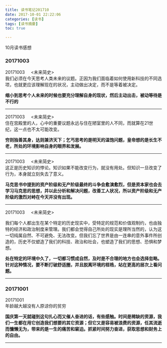 ```yaml
---
title: 读书笔记201710
date: 2017-10-01 22:22:06
categories: [读书]
tags: [读书摘要]
toc: true

---
```


10月读书感想
<!--more-->

### 20171003

20171003&nbsp;&nbsp;&nbsp;&nbsp; <未来简史> <br>
我们必须在今天思考人类未来的议题。正因为我们面临着如何使用新科技的不同选项，也就更应该理解现在的状况，主动做出决定，而不是等着被决定。

**缩小到思考个人未来的时候也要充分理解自身的现状，然后主动出击，被动等待是不行的**
***

20171003&nbsp;&nbsp;&nbsp;&nbsp; <未来简史> <br>
住在宫殿里的人，心中的重要议题永远与住在陋室里的人不同，而就算在21世纪，这一点也不太可能改变。

**穷则独善其身，达则兼济天下；乞丐思考的是明天的温饱问题，皇帝想的是长生不老，所处的环境影响自身的眼界和发展。**

***

20171003&nbsp;&nbsp;&nbsp;&nbsp; <未来简史> <br>
这正是历史知识的悖论。知识如果不能改变行为，就没有用处。但知识一旦改变了行为，本身就立刻失去了意义。

**马克思书中提到的资产阶级和无产阶级最终的斗争会愈演愈烈，但是资本家也会去学习马克思的思想，并以此分析和解决问题，改善工人状况，所以资产阶级和无产阶级的激烈对峙在今天并没有出现。**
***

20171003&nbsp;&nbsp;&nbsp;&nbsp; <未来简史> <br>

我们每个人都出生在某个特定的历史现实中，受特定的规范和价值观制约，也由独特的经济和政治制度来管理。我们都会觉得自己所处的现实是理所当然的，认为这一切纯属自然、不可避免、无法改变。但我们忘了世界是由一连串的意外事件所创造的，历史不仅塑造了我们的科技、政治和社会，也塑造了我们的思想、恐惧和梦想。

**处在特定的环境中久了，一切都习惯成自然，及时是不合理的地方也会选择忽略。针对这种情况，要不断打破舒适圈，并且脱离环境的桎梏，站在更高的层次上看问题。**

***

### 20171001

20171001&nbsp;&nbsp;&nbsp;&nbsp; <br>
年龄越大越没有人原谅你的贫穷

**国庆第一天就碰到这句扎心而又催人奋进的话，有些感触。时间是稀缺的资源，我们一生都在用它创造我们想要的其它资源；但它又是容易被浪费的资源，任其流逝而慵懒无为，带来的是一生的痛苦和窘迫。抓紧时间努力奋进，获取思想和财务上的自由。**
***
